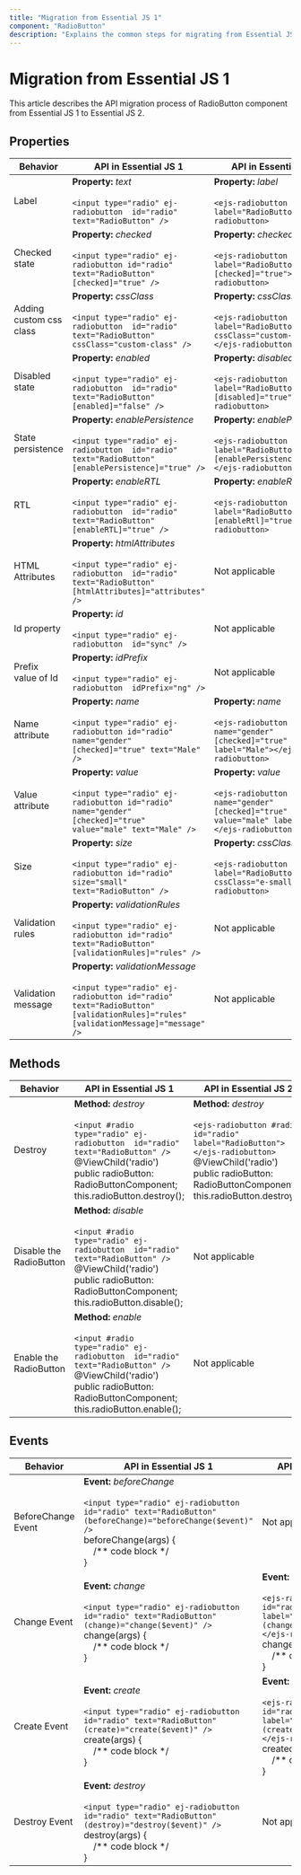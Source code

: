 ```yaml
---
title: "Migration from Essential JS 1"
component: "RadioButton"
description: "Explains the common steps for migrating from Essential JS 1 application to Essential JS 2 components especially, radio button component."
---
```


# Migration from Essential JS 1

This article describes the API migration process of RadioButton component from Essential JS 1 to Essential JS 2.

## Properties

| Behavior | API in Essential JS 1 | API in Essential JS 2 |
| --- | --- | --- |
| Label | **Property:** *text* <br/><br/> `<input type="radio" ej-radiobutton  id="radio" text="RadioButton" />` | **Property:** *label* <br/><br/> `<ejs-radiobutton id="radio" label="RadioButton"></ejs-radiobutton>` |
| Checked state | **Property:** *checked* <br/><br/> `<input type="radio" ej-radiobutton id="radio" text="RadioButton" [checked]="true" />` | **Property:** *checked* <br/><br/> `<ejs-radiobutton id="radio" label="RadioButton" [checked]="true"></ejs-radiobutton>` |
| Adding custom css class | **Property:** *cssClass* <br/><br/> `<input type="radio" ej-radiobutton  id="radio" text="RadioButton" cssClass="custom-class" />` | **Property:** *cssClass* <br/><br/> `<ejs-radiobutton id="radio" label="RadioButton" cssClass="custom-class"></ejs-radiobutton>` |
| Disabled state | **Property:** *enabled* <br/><br/> `<input type="radio" ej-radiobutton  id="radio" text="RadioButton" [enabled]="false" />` | **Property:** *disabled* <br/><br/> `<ejs-radiobutton id="radio" label="RadioButton" [disabled]="true"></ejs-radiobutton>` |
| State persistence | **Property:** *enablePersistence* <br/><br/> `<input type="radio" ej-radiobutton  id="radio" text="RadioButton" [enablePersistence]="true" />` | **Property:** *enablePersistence* <br/><br/> `<ejs-radiobutton id="radio" label="RadioButton" [enablePersistence]="true"></ejs-radiobutton>` |
| RTL | **Property:** *enableRTL* <br/><br/> `<input type="radio" ej-radiobutton  id="radio" text="RadioButton" [enableRTL]="true" />` | **Property:** *enableRtl* <br/><br/> `<ejs-radiobutton id="radio" label="RadioButton" [enableRtl]="true"></ejs-radiobutton>` |
| HTML Attributes | **Property:** *htmlAttributes* <br/><br/> `<input type="radio" ej-radiobutton  id="radio" text="RadioButton" [htmlAttributes]="attributes" />` | Not applicable |
| Id property | **Property:** *id* <br/><br/>`<input type="radio" ej-radiobutton  id="sync" />` | Not applicable |
| Prefix value of Id | **Property:** *idPrefix* <br/><br/> `<input type="radio" ej-radiobutton  idPrefix="ng" />` | Not applicable |
| Name attribute | **Property:** *name* <br/><br/> `<input type="radio" ej-radiobutton id="radio"  name="gender" [checked]="true" text="Male" />` | **Property:** *name* <br/><br/> `<ejs-radiobutton id="radio" name="gender" [checked]="true" label="Male"></ejs-radiobutton>` |
| Value attribute | **Property:** *value* <br/><br/> `<input type="radio" ej-radiobutton id="radio"  name="gender" [checked]="true"  value="male" text="Male" />` | **Property:** *value* <br/><br/> `<ejs-radiobutton id="radio" name="gender" [checked]="true"  value="male" label="Male"></ejs-radiobutton>` |
| Size | **Property:** *size* <br/><br/> `<input type="radio" ej-radiobutton id="radio" size="small" text="RadioButton" />` | **Property:** *cssClass* <br/><br/> `<ejs-radiobutton id="radio" label="RadioButton" cssClass="e-small"></ejs-radiobutton>` |
| Validation rules | **Property:** *validationRules* <br/><br/> `<input type="radio" ej-radiobutton id="radio" text="RadioButton" [validationRules]="rules" />` | Not applicable |
| Validation message | **Property:** *validationMessage* <br/><br/> `<input type="radio" ej-radiobutton id="radio" text="RadioButton" [validationRules]="rules" [validationMessage]="message" />` | Not applicable |

## Methods

| Behavior | API in Essential JS 1 | API in Essential JS 2 |
| --- | --- | --- |
| Destroy | **Method:** *destroy* <br/><br/> `<input #radio type="radio" ej-radiobutton  id="radio" text="RadioButton" />` <br/> @ViewChild('radio') <br/> public radioButton: RadioButtonComponent; <br/> this.radioButton.destroy(); | **Method:** *destroy* <br/><br/> `<ejs-radiobutton #radio id="radio" label="RadioButton"></ejs-radiobutton>` <br/>  @ViewChild('radio') <br/> public radioButton: RadioButtonComponent; <br/> this.radioButton.destroy(); |
| Disable the RadioButton | **Method:** *disable* <br/><br/> `<input #radio type="radio" ej-radiobutton  id="radio" text="RadioButton" />` <br/>  @ViewChild('radio') <br/> public radioButton: RadioButtonComponent; <br/> this.radioButton.disable(); | Not applicable |
| Enable the RadioButton | **Method:** *enable* <br/><br/> `<input #radio type="radio" ej-radiobutton  id="radio" text="RadioButton" />` <br/>  @ViewChild('radio') <br/> public radioButton: RadioButtonComponent; <br/> this.radioButton.enable(); | Not applicable |

## Events

| Behavior | API in Essential JS 1 | API in Essential JS 2 |
| --- | --- | --- |
| BeforeChange Event | **Event:** *beforeChange* <br/><br/> `<input type="radio" ej-radiobutton  id="radio" text="RadioButton" (beforeChange)="beforeChange($event)" />` <br/>beforeChange(args) {<br/> &nbsp;&nbsp;&nbsp;&nbsp;/** code block */ <br/>} | Not applicable |
| Change Event | **Event:** *change* <br/><br/> `<input type="radio" ej-radiobutton  id="radio" text="RadioButton" (change)="change($event)" />` <br/>change(args) {<br/> &nbsp;&nbsp;&nbsp;&nbsp;/** code block */ <br/>} | **Event:** *change* <br/><br/> `<ejs-radiobutton id="radio" label="RadioButton" (change)="change($event)"></ejs-radiobutton>` <br/> change(args) {<br/> &nbsp;&nbsp;&nbsp;&nbsp;/** code block */ <br/>} |
| Create Event | **Event:** *create* <br/><br/> `<input type="radio" ej-radiobutton  id="radio" text="RadioButton" (create)="create($event)" />` <br/> create(args) {<br/> &nbsp;&nbsp;&nbsp;&nbsp;/** code block */ <br/>} | **Event:** *created* <br/><br/> `<ejs-radiobutton id="radio" label="RadioButton" (created)="created()"></ejs-radiobutton>` <br/> created() {<br/> &nbsp;&nbsp;&nbsp;&nbsp;/** code block */ <br/>} |
| Destroy Event | **Event:** *destroy* <br/><br/> `<input type="radio" ej-radiobutton  id="radio" text="RadioButton" (destroy)="destroy($event)" />` <br/> destroy(args) {<br/> &nbsp;&nbsp;&nbsp;&nbsp;/** code block */ <br/>} | Not applicable |